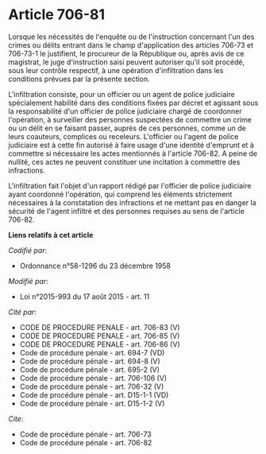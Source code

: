 # Article 706-81

Lorsque les nécessités de l'enquête ou de l'instruction concernant l'un des crimes ou délits entrant dans le champ
d'application des articles 706-73 et 706-73-1 le justifient, le procureur de la République ou, après avis de ce magistrat, le
juge d'instruction saisi peuvent autoriser qu'il soit procédé, sous leur contrôle respectif, à une opération d'infiltration
dans les conditions prévues par la présente section.

L'infiltration consiste, pour un officier ou un agent de police judiciaire spécialement habilité dans des conditions fixées
par décret et agissant sous la responsabilité d'un officier de police judiciaire chargé de coordonner l'opération, à
surveiller des personnes suspectées de commettre un crime ou un délit en se faisant passer, auprès de ces personnes, comme un
de leurs coauteurs, complices ou receleurs. L'officier ou l'agent de police judiciaire est à cette fin autorisé à faire usage
d'une identité d'emprunt et à commettre si nécessaire les actes mentionnés à l'article 706-82. A peine de nullité, ces actes
ne peuvent constituer une incitation à commettre des infractions.

L'infiltration fait l'objet d'un rapport rédigé par l'officier de police judiciaire ayant coordonné l'opération, qui comprend
les éléments strictement nécessaires à la constatation des infractions et ne mettant pas en danger la sécurité de l'agent
infiltré et des personnes requises au sens de l'article 706-82.

**Liens relatifs à cet article**

_Codifié par_:

  - Ordonnance n°58-1296 du 23 décembre 1958

_Modifié par_:

  - Loi n°2015-993 du 17 août 2015 - art. 11

_Cité par_:

  - CODE DE PROCEDURE PENALE - art. 706-83 (V)
  - CODE DE PROCEDURE PENALE - art. 706-85 (V)
  - CODE DE PROCEDURE PENALE - art. 706-86 (V)
  - Code de procédure pénale - art. 694-7 (VD)
  - Code de procédure pénale - art. 694-8 (V)
  - Code de procédure pénale - art. 695-2 (V)
  - Code de procédure pénale - art. 706-106 (V)
  - Code de procédure pénale - art. 706-32 (V)
  - Code de procédure pénale - art. D15-1-1 (VD)
  - Code de procédure pénale - art. D15-1-2 (V)

_Cite_:

  - Code de procédure pénale - art. 706-73
  - Code de procédure pénale - art. 706-82
